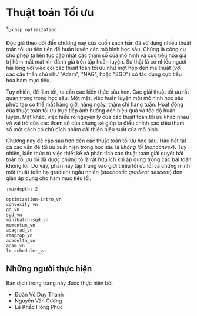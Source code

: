 <!--
# Optimization Algorithms
-->

# Thuật toán Tối ưu
:label:`chap_optimization`

<!--
If you read the book in sequence up to this point you already used a number of advanced optimization algorithms to train deep learning models.
They were the tools that allowed us to continue updating model parameters and to minimize the value of the loss function, as evaluated on the training set.
Indeed, anyone content with treating optimization as a black box device to minimize objective functions in a simple setting might well content oneself 
with the knowledge that there exists an array of incantations of such a procedure (with names such as "Adam", "NAG", or "SGD").
-->

Độc giả theo dõi đến chương này của cuốn sách hẳn đã sử dụng nhiều thuật toán tối ưu tiên tiến để huấn luyện các mô hình học sâu. 
Chúng là công cụ cho phép ta liên tục cập nhật các tham số của mô hình và cực tiểu hóa giá trị hàm mất mát khi đánh giá trên tập huấn luyện. 
Sự thật là có nhiều người hài lòng với việc coi các thuật toán tối ưu như một hộp đen ma thuật (với các câu thần chú như "Adam", "NAG", hoặc "SGD") có tác dụng cực tiểu hóa hàm mục tiêu.

<!--
To do well, however, some deeper knowledge is required.
Optimization algorithms are important for deep learning.
On one hand, training a complex deep learning model can take hours, days, or even weeks.
The performance of the optimization algorithm directly affects the model's training efficiency.
On the other hand, understanding the principles of different optimization algorithms and the role of their parameters will enable us 
to tune the hyperparameters in a targeted manner to improve the performance of deep learning models.
-->

Tuy nhiên, để làm tốt, ta cần các kiến thức sâu hơn. 
Các giải thuật tối ưu rất quan trọng trong học sâu. 
Một mặt, việc huấn luyện một mô hình học sâu phức tạp có thể mất hàng giờ, hàng ngày, thậm chí hàng tuần. 
Hoạt động của thuật toán tối ưu trực tiếp ảnh hưởng đến hiệu quả và tốc độ huấn luyện. 
Mặt khác, việc hiểu rõ nguyên lý của các thuật toán tối ưu khác nhau và vai trò của các tham số của chúng sẽ giúp ta điều chỉnh các siêu tham số một cách có chủ đích nhằm cải thiện hiệu suất của mô hình.

<!--
In this chapter, we explore common deep learning optimization algorithms in depth.
Almost all optimization problems arising in deep learning are *nonconvex*.
Nonetheless, the design and analysis of algorithms in the context of convex problems has proven to be very instructive.
It is for that reason that this section includes a primer on convex optimization and the proof for a very simple stochastic gradient descent algorithm on a convex objective function.
-->

Chương này đề cập sâu hơn đến các thuật toán tối ưu học sâu. Hầu hết tất cả các vấn đề tối ưu xuất hiện trong học sâu là *không lồi* (*nonconvex*). 
Tuy nhiên, kiến thức từ việc thiết kế và phân tích các thuật toán giải quyết bài toán tối ưu lồi đã được chứng tỏ là rất hữu ích khi áp dụng trong các bài toán không lồi.
Do vậy, phần này tập trung vào giới thiệu tối ưu lồi và chứng minh một thuật toán hạ gradient ngẫu nhiên (*stochastic gradient descent*) đơn giản áp dụng cho hàm mục tiêu lồi.

```toc
:maxdepth: 2

optimization-intro_vn
convexity_vn
gd_vn
sgd_vn
minibatch-sgd_vn
momentum_vn
adagrad_vn
rmsprop_vn
adadelta_vn
adam_vn
lr-scheduler_vn
```

## Những người thực hiện
Bản dịch trong trang này được thực hiện bởi:

* Đoàn Võ Duy Thanh
* Nguyễn Văn Cường
* Lê Khắc Hồng Phúc
